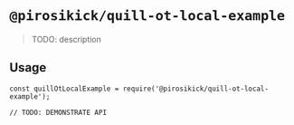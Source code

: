 # `@pirosikick/quill-ot-local-example`

> TODO: description

## Usage

```
const quillOtLocalExample = require('@pirosikick/quill-ot-local-example');

// TODO: DEMONSTRATE API
```
